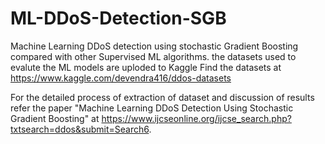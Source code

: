 # ML-DDoS-Detection-SGB
Machine Learning DDoS detection using stochastic Gradient Boosting compared with other Supervised ML algorithms.
the datasets used to evalute the ML models are uploded to Kaggle
Find the datasets at https://www.kaggle.com/devendra416/ddos-datasets

For the detailed process of extraction of dataset and discussion of results refer the paper "Machine Learning DDoS Detection Using Stochastic Gradient Boosting" at  https://www.ijcseonline.org/ijcse_search.php?txtsearch=ddos&submit=Search6.

